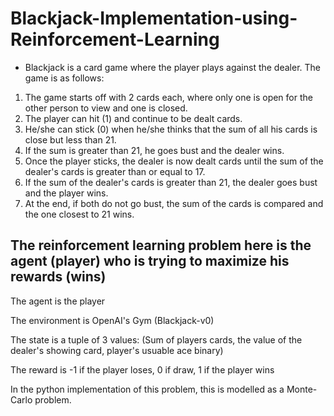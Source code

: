 # Blackjack-Implementation-using-Reinforcement-Learning

- Blackjack is a card game where the player plays against the dealer. The game is as follows:
1. The game starts off with 2 cards each, where only one is open for the other person to view and one is closed. 
2. The player can hit (1) and continue to be dealt cards. 
3. He/she can stick (0) when he/she thinks that the sum of all his cards is close but less than 21. 
4. If the sum is greater than 21, he goes bust and the dealer wins. 
5. Once the player sticks, the dealer is now dealt cards until the sum of the dealer's cards is greater than or equal to 17. 
6. If the sum of the dealer's cards is greater than 21, the dealer goes bust and the player wins. 
7. At the end, if both do not go bust, the sum of the cards is compared and the one closest to 21 wins.

## The reinforcement learning problem here is the agent (player) who is trying to maximize his rewards (wins)

The agent is the player

The environment is OpenAI's Gym (Blackjack-v0)

The state is a tuple of 3 values: (Sum of players cards, the value of the dealer's showing card, player's usuable ace binary)

The reward is -1 if the player loses, 0 if draw, 1 if the player wins 

In the python implementation of this problem, this is modelled as a Monte-Carlo problem.
